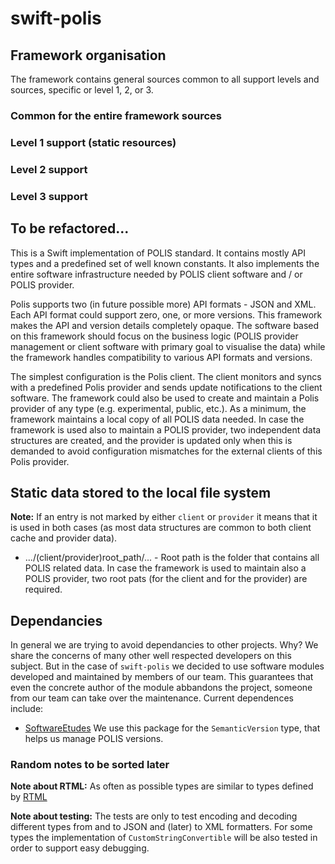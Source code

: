 # swift-polis

## Framework organisation
The framework contains general sources common to all support levels and sources, specific or level 1, 2, or 3.

### Common for the entire framework sources

### Level 1 support (static resources)

### Level 2 support

### Level 3 support


## To be refactored...

This is a Swift implementation of POLIS standard. It contains mostly API types and a predefined set of well known constants. It also implements the entire software infrastructure needed by POLIS client software and / or POLIS provider.

Polis supports two (in future possible more) API formats - JSON and XML. Each API format could support zero, one, or more versions. This framework makes the API and version  details completely opaque. The software based on this framework should focus on the business logic (POLIS provider management or client software with primary goal to visualise the data) while the framework handles compatibility to various API formats and versions.

The simplest configuration is the Polis client. The client monitors and syncs with a predefined Polis provider and sends update notifications to the client software. The framework could also be used to create and maintain a Polis provider of any type (e.g. experimental, public, etc.). As a minimum, the framework maintains a local copy of all POLIS data needed. In case the framework is used also to maintain a POLIS provider, two independent data structures are created, and the provider is updated only when this is demanded to avoid configuration mismatches for the external clients of this Polis provider.

## Static data stored to the local file system

**Note:** If an entry is not marked by either `client` or `provider` it means that it is used in both cases (as most data structures are common to both client cache and provider data).

- .../(client/provider)root_path/... - Root path is the folder that contains all POLIS related data. In case the framework is used to maintain also a POLIS provider, two root pats (for the client and for the provider) are required.

## Dependancies 
In general we are trying to avoid dependancies to other projects. Why? We share the concerns of many other well respected developers on this subject. But in the case of `swift-polis` we decided to use software modules developed and maintained by members of our team. This guarantees that even the concrete author of the module abbandons the project, someone from our team can take over the maintenance.
Current dependences include:
- [SoftwareEtudes](https://github.com/tuparev/SoftwareEtudes)
We use this package for the `SemanticVersion` type, that helps us manage POLIS versions.

### Random notes to be sorted later
**Note about RTML:** As often as possible types are similar to types defined by [RTML](http://www.astro.physik.uni-goettingen.de/~hessman/misc/RTML-3.2b.xsd)

**Note about testing:** The tests are only to test encoding and decoding different types from and to JSON and (later) to XML formatters.  For some types the implementation of `CustomStringConvertible` will be also tested in order to support easy debugging.
